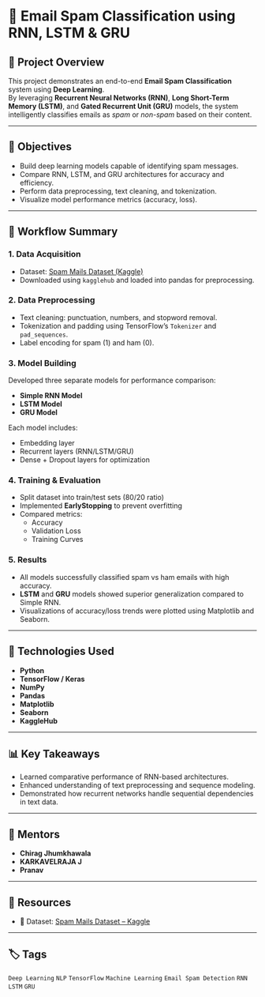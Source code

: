 # 📧 Email Spam Classification using RNN, LSTM & GRU

## 🧠 Project Overview
This project demonstrates an end-to-end **Email Spam Classification** system using **Deep Learning**.  
By leveraging **Recurrent Neural Networks (RNN)**, **Long Short-Term Memory (LSTM)**, and **Gated Recurrent Unit (GRU)** models, the system intelligently classifies emails as *spam* or *non-spam* based on their content.

---

## 🚀 Objectives
- Build deep learning models capable of identifying spam messages.
- Compare RNN, LSTM, and GRU architectures for accuracy and efficiency.
- Perform data preprocessing, text cleaning, and tokenization.
- Visualize model performance metrics (accuracy, loss).

---

## 🧩 Workflow Summary

### 1. **Data Acquisition**
- Dataset: [Spam Mails Dataset (Kaggle)](https://www.kaggle.com/datasets/venky73/spam-mails-dataset)
- Downloaded using `kagglehub` and loaded into pandas for preprocessing.

### 2. **Data Preprocessing**
- Text cleaning: punctuation, numbers, and stopword removal.
- Tokenization and padding using TensorFlow’s `Tokenizer` and `pad_sequences`.
- Label encoding for spam (1) and ham (0).

### 3. **Model Building**
Developed three separate models for performance comparison:
- **Simple RNN Model**
- **LSTM Model**
- **GRU Model**

Each model includes:
- Embedding layer  
- Recurrent layers (RNN/LSTM/GRU)  
- Dense + Dropout layers for optimization  

### 4. **Training & Evaluation**
- Split dataset into train/test sets (80/20 ratio)
- Implemented **EarlyStopping** to prevent overfitting
- Compared metrics:
  - Accuracy
  - Validation Loss
  - Training Curves

### 5. **Results**
- All models successfully classified spam vs ham emails with high accuracy.
- **LSTM** and **GRU** models showed superior generalization compared to Simple RNN.
- Visualizations of accuracy/loss trends were plotted using Matplotlib and Seaborn.

---

## 🧮 Technologies Used
- **Python**
- **TensorFlow / Keras**
- **NumPy**
- **Pandas**
- **Matplotlib**
- **Seaborn**
- **KaggleHub**

---

## 📊 Key Takeaways
- Learned comparative performance of RNN-based architectures.
- Enhanced understanding of text preprocessing and sequence modeling.
- Demonstrated how recurrent networks handle sequential dependencies in text data.

---

## 🙌 Mentors
- **Chirag Jhumkhawala**  
- **KARKAVELRAJA J**  
- **Pranav**

---

## 🔗 Resources
- 📂 Dataset: [Spam Mails Dataset – Kaggle](https://www.kaggle.com/datasets/venky73/spam-mails-dataset)  
  

---

## 🏷️ Tags
`Deep Learning` `NLP` `TensorFlow` `Machine Learning` `Email Spam Detection` `RNN` `LSTM` `GRU`


